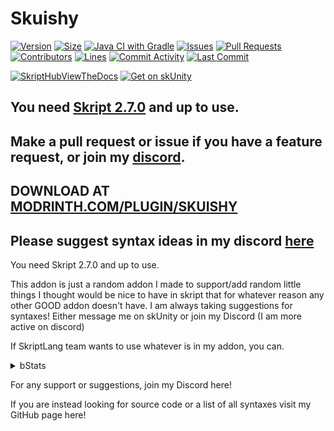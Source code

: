 # Skuishy

[![Version](https://img.shields.io/github/v/release/aabssmc/Skuishy?color=00ff00&label=version&style=for-the-badge)](https://github.com/aabssmc/Skuishy/releases)
[![Size](https://img.shields.io/github/repo-size/aabssmc/Skuishy?color=00ff00&label=repo%20size&style=for-the-badge)](https://github.com/aabssmc/Skuishy)
[![Java CI with Gradle](https://img.shields.io/github/actions/workflow/status/aabssmc/skuishy/gradle.yml?color=00ff00&label=workflow&style=for-the-badge)](https://github.com/aabssmc/Skuishy/actions/workflows/gradle.yml)
[![Issues](https://img.shields.io/github/issues-raw/aabssmc/Skuishy?color=00ff00&label=issues&style=for-the-badge)](https://github.com/aabssmc/Skuishy/issues)
[![Pull Requests](https://img.shields.io/github/issues-pr-raw/aabssmc/Skuishy?color=00ff00&label=PRs&style=for-the-badge)](https://github.com/aabssmc/Skuishy/pulls)
[![Contributors](https://img.shields.io/github/contributors/aabssmc/Skuishy?color=00ff00&label=contributors&style=for-the-badge)](https://github.com/aabssmc/Skuishy/graphs/contributors)
[![Lines](https://img.shields.io/endpoint?url=https://ghloc.vercel.app/api/aabssmc/Skuishy/badge?style=flat&logoColor=white&color=00ff00&style=for-the-badge)](https://github.com/aabssmc/Skuishy)
[![Commit Activity](https://img.shields.io/github/commit-activity/m/aabssmc/Skuishy?color=00ff00&label=commits&style=for-the-badge)](https://github.com/aabssmc/Skuishy/graphs/code-frequency)
[![Last Commit](https://img.shields.io/github/last-commit/aabssmc/Skuishy?color=00ff00&label=last%20commit&style=for-the-badge)](https://github.com/aabssmc/Skuishy)

[![SkriptHubViewTheDocs](https://img.shields.io/endpoint?url=https%3A%2F%2Fraw.githubusercontent.com%2Faabssmc%2FSkuishy%2Frefs%2Fheads%2Fmaster%2Fjson%2Fskripthub.json)](http://skripthub.net/docs/?addon=Skuishy)
[![Get on skUnity](https://img.shields.io/endpoint?url=https%3A%2F%2Fraw.githubusercontent.com%2Faabssmc%2FSkuishy%2Frefs%2Fheads%2Fmaster%2Fjson%2Fskunity.json)](https://docs.skunity.com/syntax/search/addon:Skuishy)

## You need [Skript 2.7.0](https://github.com/SkriptLang/Skript) and up to use.

## Make a pull request or issue if you have a feature request, or join my [discord](https://discord.gg/66DF7pMdnp).

## DOWNLOAD AT [MODRINTH.COM/PLUGIN/SKUISHY](https://modrinth.com/plugin/skuishy)

## Please suggest syntax ideas in my discord [here](https://discord.gg/66DF7pMdnp)

You need Skript 2.7.0 and up to use.


This addon is just a random addon I made to support/add random little things I thought would be nice to have in skript that for whatever reason any other GOOD addon doesn't have. I am always taking suggestions for syntaxes! Either message me on skUnity or join my Discord (I am more active on discord)

If SkriptLang team wants to use whatever is in my addon, you can.

<details>
<summary>bStats</summary>

![bStats](https://bstats.org/signatures/bukkit/skuishy.svg)

</details>



For any support or suggestions, join my Discord here!

If you are instead looking for source code or a list of all syntaxes visit my GitHub page here!
